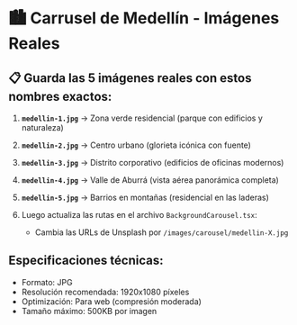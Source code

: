 # 🏙️ Carrusel de Medellín - Imágenes Reales

## 📋 Guarda las 5 imágenes reales con estos nombres exactos:

1. **`medellin-1.jpg`** → Zona verde residencial (parque con edificios y naturaleza)
2. **`medellin-2.jpg`** → Centro urbano (glorieta icónica con fuente)
3. **`medellin-3.jpg`** → Distrito corporativo (edificios de oficinas modernos)
4. **`medellin-4.jpg`** → Valle de Aburrá (vista aérea panorámica completa)
5. **`medellin-5.jpg`** → Barrios en montañas (residencial en las laderas)

6. Luego actualiza las rutas en el archivo `BackgroundCarousel.tsx`:
   - Cambia las URLs de Unsplash por `/images/carousel/medellin-X.jpg`

## Especificaciones técnicas:

- Formato: JPG
- Resolución recomendada: 1920x1080 píxeles
- Optimización: Para web (compresión moderada)
- Tamaño máximo: 500KB por imagen
